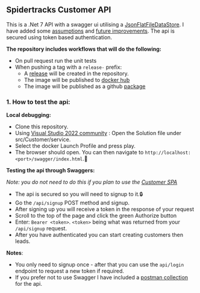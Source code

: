 ## Spidertracks Customer API

This is a .Net 7 API with a swagger ui utilising a [JsonFlatFileDataStore](https://github.com/ttu/json-flatfile-datastore). I have added some [assumptions](/docs/ASSUMPTIONS.md) and [future improvements](/docs/IMPROVEMENTS.md). The api is secured using token based authentication.

**The repository includes workflows that will do the following:**

- On pull request run the unit tests
- When pushing a tag with a `release-` prefix:
  - A [release](https://github.com/burger-mtbkr/customer-service/releases) will be created in the repository.
  - The image will be published to [docker hub](https://hub.docker.com/repository/docker/loanburger/customer-service/general)
  - The image will be published as a github [package](https://github.com/orgs/burger-mtbkr/packages?repo_name=customer-service)

### 1. How to test the api:

**Local debugging:**

- Clone this repository.
- Using [Visual Studio 2022 community](https://visualstudio.microsoft.com/vs/community/) : Open the Solution file under src/Customer/service.
- Select the docker Launch Profile and press play.
- The browser should open. You can then navigate to `http://localhost:<port>/swagger/index.html`.:eyes:

**Testing the api through Swaggers:**

_Note: you do not need to do this if you plan to use the [Customer SPA](https://github.com/burger-mtbkr/customer-spa)_

- The api is secured so you will need to signup to it.:lock:
- Go the `/api/signup` POST method and signup.
- After signing up you will receive a token in the response of your request
- Scroll to the top of the page and click the green Authorize button
- Enter: `Bearer <token>`. `<token>` being what was returned from your `/api/signup` request.
- After you have authenticated you can start creating customers then leads.

**Notes**:

- You only need to signup once - after that you can use the `api/login` endpoint to request a new token if required.
- If you prefer not to use Swagger I have included a [postman collection](/Postman/Customer%20Service.postman_collection.json) for the api.
